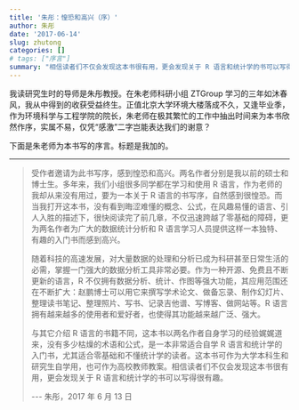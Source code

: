 ```yaml
---
title: '朱彤：惶恐和高兴（序）'
author: 朱彤
date: '2017-06-14'
slug: zhutong
categories: []
# tags: ["序言"]
summary: "相信读者们不仅会发现这本书很有用，更会发现关于 R 语言和统计学的书可以写得很有趣。"
---
```




我读研究生时的导师是朱彤教授。在朱老师科研小组 ZTGroup 学习的三年如沐春风，我从中得到的收获受益终生。正值北京大学环境大楼落成不久，又逢毕业季，作为环境科学与工程学院的院长，朱老师在极其繁忙的工作中抽出时间来为本书欣然作序，实属不易，仅凭“感激”二字岂能表达我们的谢意？

下面是朱老师为本书写的序言。标题是我加的。

-----



> 受作者邀请为此书写序，感到惶恐和高兴。两名作者分别是我以前的硕士和博士生。多年来，我们小组很多同学都在学习和使用 R 语言，作为老师的我却从来没有用过，要为一本关于 R 语言的书写序，自然感到很惶恐。而当我打开这本书，没有看到晦涩难懂的概念、公式，在风趣易懂的语言、引人入胜的描述下，很快阅读完了前几章，不仅迅速跨越了零基础的障碍，更为两名作者为广大的数据统计分析和 R 语言学习人员提供这样一本独特、有趣的入门书而感到高兴。
>
> 随着科技的高速发展，对大量数据的处理和分析已成为科研甚至日常生活的必需，掌握一门强大的数据分析工具非常必要。作为一种开源、免费且不断更新的语言，R 不仅拥有数据分析、统计、作图等强大功能，其应用范围还在不断扩大：赵鹏博士可以用它来撰写学术论文、做备忘录、制作幻灯片、整理读书笔记、整理照片、写书、记录吉他谱、写博客、做网站等。R 语言拥有越来越多的使用者和爱好者，也使得其功能越来越广泛、强大。
>
> 与其它介绍 R 语言的书籍不同，这本书以两名作者自身学习的经验娓娓道来，没有多少枯燥的术语和公式，是一本非常适合自学 R 语言和统计学的入门书，尤其适合零基础和不懂统计学的读者。这本书可作为大学本科生和研究生自学用，也可作为高校教师教案。相信读者们不仅会发现这本书很有用，更会发现关于 R 语言和统计学的书可以写得很有趣。
>
> --- 朱彤，2017 年 6 月 13 日
>
> 